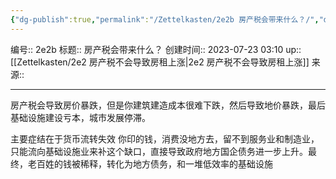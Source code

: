 ```yaml
---
{"dg-publish":true,"permalink":"/Zettelkasten/2e2b 房产税会带来什么？/","dgPassFrontmatter":true}
---
```


编号:: 2e2b
标题:: 房产税会带来什么？
创建时间:: 2023-07-23 03:10
up:: [[Zettelkasten/2e2 房产税不会导致房租上涨\|2e2 房产税不会导致房租上涨]]
来源:: 

---
房产税会导致房价暴跌，但是你建筑建造成本很难下跌，然后导致地价暴跌，最后基础设施建设亏本，城市发展停滞。

主要症结在于货币流转失效
你印的钱，消费没地方去，留不到服务业和制造业，只能流向基础设施业来补这个缺口，直接导致政府地方国企债务进一步上升。最终，老百姓的钱被稀释，转化为地方债务，和一堆低效率的基础设施